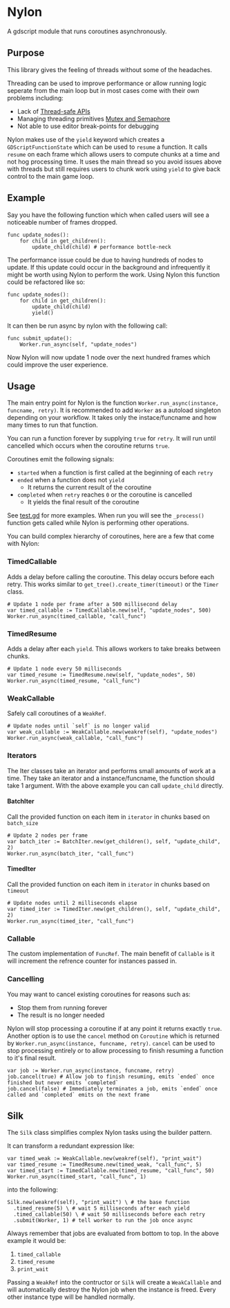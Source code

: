 # Nylon

A gdscript module that runs coroutines asynchronously.

## Purpose

This library gives the feeling of threads without some of the headaches.

Threading can be used to improve performance or allow running logic seperate from the main loop but in most cases come with their own problems including:
* Lack of [Thread-safe APIs](https://docs.godotengine.org/en/stable/tutorials/threads/thread_safe_apis.html)
* Managing threading primitives [Mutex and Semaphore](https://docs.godotengine.org/en/stable/tutorials/threads/using_multiple_threads.html)
* Not able to use editor break-points for debugging

Nylon makes use of the `yield` keyword which creates a `GDScriptFunctionState` which can be used to `resume` a function. It calls `resume` on each frame which allows users to compute chunks at a time and not hog processing time. It uses the main thread so you avoid issues above with threads but still requires users to chunk work using `yield` to give back control to the main game loop.

## Example

Say you have the following function which when called users will see a noticeable number of frames dropped.

```gdscript
func update_nodes():
    for child in get_children():
        update_child(child) # performance bottle-neck
```

The performance issue could be due to having hundreds of nodes to update. If this update could occur in the background and infrequently it might be worth using Nylon to perform the work. Using Nylon this function could be refactored like so:

```gdscript
func update_nodes():
    for child in get_children():
        update_child(child)
        yield()
```

It can then be run async by nylon with the following call:

```gdscript
func submit_update():
    Worker.run_async(self, "update_nodes")
```

Now Nylon will now update 1 node over the next hundred frames which could improve the user experience.

## Usage

The main entry point for Nylon is the function `Worker.run_async(instance, funcname, retry)`.
It is recommended to add `Worker` as a autoload singleton depending on your workflow.
It takes only the instace/funcname and how many times to run that function.

You can run a function forever by supplying `true` for `retry`. It will run until cancelled which occurs when the coroutine returns `true`.

Coroutines emit the following signals:
* `started` when a function is first called at the beginning of each `retry`
* `ended` when a function does not `yield`
  * It returns the current result of the coroutine
* `completed` when `retry` reaches `0` or the coroutine is cancelled
  * It yields the final result of the coroutine

See [test.gd](https://github.com/mashumafi/nylon/blob/main/test.gd) for more examples. When run you will see the `_process()` function gets called while Nylon is performing other operations.

You can build complex hierarchy of coroutines, here are a few that come with Nylon:

### TimedCallable

Adds a delay before calling the coroutine. This delay occurs before each retry.
This works similar to `get_tree().create_timer(timeout)` or the `Timer` class.

```gdscript
# Update 1 node per frame after a 500 millisecond delay
var timed_callable := TimedCallable.new(self, "update_nodes", 500)
Worker.run_async(timed_callable, "call_func")
```

### TimedResume

Adds a delay after each `yield`. This allows workers to take breaks between chunks.

```gdscript
# Update 1 node every 50 milliseconds
var timed_resume := TimedResume.new(self, "update_nodes", 50)
Worker.run_async(timed_resume, "call_func")
```

### WeakCallable

Safely call coroutines of a `WeakRef`.

```gdscript
# Update nodes until `self` is no longer valid
var weak_callable := WeakCallable.new(weakref(self), "update_nodes")
Worker.run_async(weak_callable, "call_func")
```

### Iterators

The Iter classes take an iterator and performs small amounts of work at a time. They take an iterator and a instance/funcname, the function should take 1 argument. With the above example you can call `update_child` directly.

#### BatchIter

Call the provided function on each item in `iterator` in chunks based on `batch_size`

```gdscript
# Update 2 nodes per frame
var batch_iter := BatchIter.new(get_children(), self, "update_child", 2)
Worker.run_async(batch_iter, "call_func")
```

#### TimedIter

Call the provided function on each item in `iterator` in chunks based on `timeout`

```gdscript
# Update nodes until 2 milliseconds elapse
var timed_iter := TimedIter.new(get_children(), self, "update_child", 2)
Worker.run_async(timed_iter, "call_func")
```

### Callable

The custom implementation of `FuncRef`. The main benefit of `Callable` is it will increment the refrence counter for instances passed in.

### Cancelling

You may want to cancel existing coroutines for reasons such as:
* Stop them from running forever
* The result is no longer needed

Nylon will stop processing a coroutine if at any point it returns exactly `true`.
Another option is to use the `cancel` method on `Coroutine` which is returned by `Worker.run_async(instance, funcname, retry)`.
`cancel` can be used to stop processing entirely or to allow processing to finish resuming a function to it's final result.

```gdscript
var job := Worker.run_async(instance, funcname, retry)
job.cancel(true) # Allow job to finish resuming, emits `ended` once finished but never emits `completed`
job.cancel(false) # Immediately terminates a job, emits `ended` once called and `completed` emits on the next frame
```

## Silk

The `Silk` class simplifies complex Nylon tasks using the builder pattern.

It can transform a redundant expression like:

```gdscript
var timed_weak := WeakCallable.new(weakref(self), "print_wait")
var timed_resume := TimedResume.new(timed_weak, "call_func", 5)
var timed_start := TimedCallable.new(timed_resume, "call_func", 50)
Worker.run_async(timed_start, "call_func", 1)
```

into the following:

```gdscript
Silk.new(weakref(self), "print_wait") \ # the base function
  .timed_resume(5) \ # wait 5 milliseconds after each yield
  .timed_callable(50) \ # wait 50 milliseconds before each retry
  .submit(Worker, 1) # tell worker to run the job once async
```

Always remember that jobs are evaluated from bottom to top. In the above example it would be:
1. `timed_callable`
2. `timed_resume`
3. `print_wait`

Passing a `WeakRef` into the contructor or `Silk` will create a `WeakCallable` and will automatically destroy the Nylon job when the instance is freed. Every other instance type will be handled normally.
